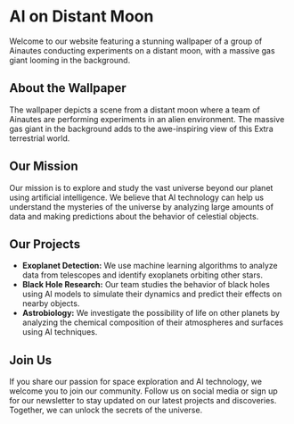 <!--
Write me markdown content of website with wallpaper:

"A group of Ainautes conducting experiments on a distant moon, with a massive gas giant looming in the background."

The header of the page should not be copy of the text but rather a real content of the website which is using this wallpaper.

- Feel free to use structure like headings, bullets, numbering, blockquotes, paragraphs, horizontal lines, etc.
- You can use formatting like bold or _italic_
- You can include UTF-8 emojis
- Links should be only #hash anchors (and you can refer to the document itself)
- Do not include images
-->

<!--font:Roboto-->

# AI on Distant Moon

Welcome to our website featuring a stunning wallpaper of a group of Ainautes conducting experiments on a distant moon, with a massive gas giant looming in the background.

## About the Wallpaper

The wallpaper depicts a scene from a distant moon where a team of Ainautes are performing experiments in an alien environment. The massive gas giant in the background adds to the awe-inspiring view of this Ex<wbr>tra<wbr>terre<wbr>strial world.

## Our Mission

Our mission is to explore and study the vast universe beyond our planet using artificial intelligence. We believe that AI technology can help us understand the mysteries of the universe by analyzing large amounts of data and making predictions about the behavior of celestial objects.

## Our Projects

-   **Exoplanet Detection:** We use machine learning algorithms to analyze data from telescopes and identify exoplanets orbiting other stars.
-   **Black Hole Research:** Our team studies the behavior of black holes using AI models to simulate their dynamics and predict their effects on nearby objects.
-   **Astrobiology:** We investigate the possibility of life on other planets by analyzing the chemical composition of their atmospheres and surfaces using AI techniques.

## Join Us

If you share our passion for space exploration and AI technology, we welcome you to join our community. Follow us on social media or sign up for our newsletter to stay updated on our latest projects and discoveries. Together, we can unlock the secrets of the universe.
